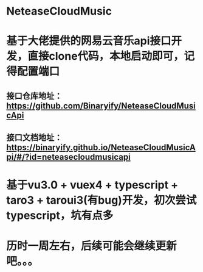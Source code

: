 # NeteaseCloudMusic

# 基于大佬提供的网易云音乐api接口开发，直接clone代码，本地启动即可，记得配置端口
## 接口仓库地址：https://github.com/Binaryify/NeteaseCloudMusicApi
## 接口文档地址：https://binaryify.github.io/NeteaseCloudMusicApi/#/?id=neteasecloudmusicapi

# 基于vu3.0 + vuex4 + typescript + taro3 + taroui3(有bug)开发，初次尝试typescript，坑有点多
# 历时一周左右，后续可能会继续更新吧。。。
